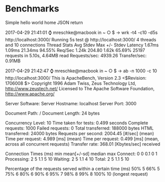 # Benchmarks

Simple hello world home JSON return

2017-04-29 21:41:01 ⌚  mreschke@macbook in ~
○ $ → wrk -t4 -c10 -d5s http://localhost:3000/
Running 5s test @ http://localhost:3000/
  4 threads and 10 connections
  Thread Stats   Avg      Stdev     Max   +/- Stdev
    Latency     1.67ms    1.09ms  21.34ms   94.55%
    Req/Sec     1.24k   204.80     1.62k    65.69%
  25197 requests in 5.10s, 4.64MB read
Requests/sec:   4939.26
Transfer/sec:      0.91MB


2017-04-29 21:42:47 ⌚  mreschke@macbook in ~
○ $ → ab -n 1000 -c 10 http://localhost:3000/
This is ApacheBench, Version 2.3 <$Revision: 1706008 $>
Copyright 1996 Adam Twiss, Zeus Technology Ltd, http://www.zeustech.net/
Licensed to The Apache Software Foundation, http://www.apache.org/

Server Software:
Server Hostname:        localhost
Server Port:            3000

Document Path:          /
Document Length:        24 bytes

Concurrency Level:      10
Time taken for tests:   0.499 seconds
Complete requests:      1000
Failed requests:        0
Total transferred:      188000 bytes
HTML transferred:       24000 bytes
Requests per second:    2004.45 [#/sec] (mean)
Time per request:       4.989 [ms] (mean)
Time per request:       0.499 [ms] (mean, across all concurrent requests)
Transfer rate:          368.01 [Kbytes/sec] received

Connection Times (ms)
              min  mean[+/-sd] median   max
Connect:        0    0   0.1      0       1
Processing:     2    5   1.1      5      10
Waiting:        2    5   1.1      4      10
Total:          2    5   1.1      5      10

Percentage of the requests served within a certain time (ms)
  50%      5
  66%      5
  75%      6
  80%      6
  90%      6
  95%      7
  98%      8
  99%      8
 100%     10 (longest request)
